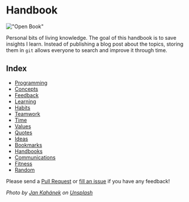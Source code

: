 # Handbook

!["Open Book"](https://images.unsplash.com/photo-1483546363825-7ebf25fb7513?ixlib=rb-0.3.5&ixid=eyJhcHBfaWQiOjEyMDd9&s=34f06173fc9d9c014d643c39fb7bfa13&auto=format&fit=crop&w=1350&q=80)

Personal bits of living knowledge. The goal of this handbook is to save insights I learn. Instead of publishing a blog post about the topics, storing them in `git` allows everyone to search and improve it through time.

## Index

* [Programming](content/programming.md)
* [Concepts](content/concepts.md)
* [Feedback](content/feedback.md)
* [Learning](content/learning.md)
* [Habits](content/habits.md)
* [Teamwork](content/teamwork.md)
* [Time](content/time.md)
* [Values](content/values.md)
* [Quotes](content/quotes.md)
* [Ideas](content/ideas.md)
* [Bookmarks](content/bookmarks.md)
* [Handbooks](content/handbooks.md)
* [Communications](content/communications.md)
* [Fitness](content/fitness.md)
* [Random](content/random.md)

Please send a [Pull Request](https://github.com/davidgasquez/handbook/pulls) or [fill an issue](https://github.com/davidgasquez/handbok/issues) if you have any feedback!

_Photo by [Jan Kahánek](https://unsplash.com/@honza_kahanek) on [Unsplash](https://unsplash.com)_
